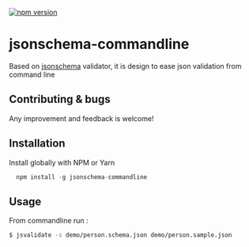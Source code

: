 [![npm version](https://badge.fury.io/js/jsonschema-commandline.svg)](https://badge.fury.io/js/jsonschema-commandline)

# jsonschema-commandline
Based on [jsonschema](https://github.com/tdegrunt/jsonschema) validator, it is design to ease json validation from command line

## Contributing & bugs
Any improvement and feedback is welcome!


## Installation
Install globally with NPM or Yarn 
```javascript
  npm install -g jsonschema-commandline
```

## Usage
From commandline run : 

```bash
$ jsvalidate -s demo/person.schema.json demo/person.sample.json
```
